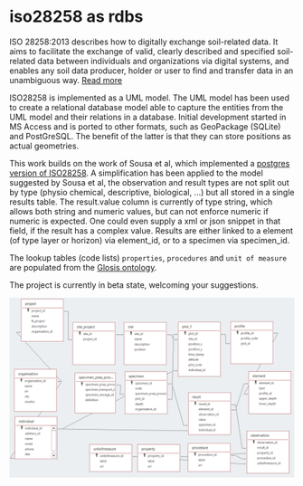 # iso28258 as rdbs

ISO 28258:2013 describes how to digitally exchange soil-related data. It aims to facilitate the exchange of valid, clearly described and specified soil-related data between individuals and organizations via digital systems, and enables any soil data producer, holder or user to find and transfer data in an unambiguous way. [Read more](https://www.iso.org/standard/44595.html)

ISO28258 is implemented as a UML model. The UML model has been used to create a relational database model able to capture the entities from the UML model and their relations in a database. Initial development started in MS Access and is ported to other formats, such as GeoPackage (SQLite) and PostGreSQL. The benefit of the latter is that they can store positions as actual geometries.  

This work builds on the work of Sousa et al, which implemented a [postgres version of ISO28258](https://iso28258.isric.org). A simplification has been applied to the model suggested by Sousa et al, the observation and result types are not split out by type (physio chemical, descriptive, biological, ...) but all stored in a single results table. The result.value column is currently of type string, which allows both string and numeric values, but can not enforce numeric if numeric is expected. One could even supply a xml or json snippet in that field, if the result has a complex value. Results are either linked to a element (of type layer or horizon) via element_id, or to a specimen via specimen_id.

The lookup tables (code lists) `properties`, `procedures` and `unit of measure` are populated from the [Glosis ontology](https://github.com/glosis-ld/glosis). 

The project is currently in beta state, welcoming your suggestions.

![iso28258 as rdbs](iso28258.png)
